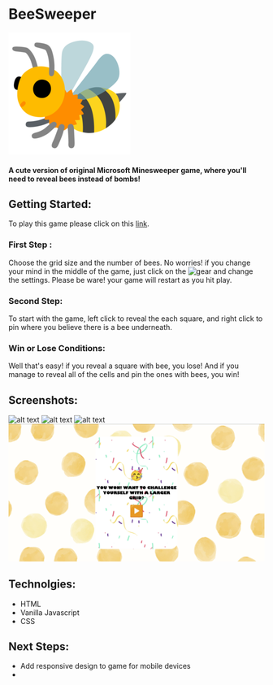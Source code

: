 # BeeSweeper
![alt text](https://github.com/parvinfrzd/prj-ga-44-minesweeper-u1/blob/main/src/img/honeybee.png?raw=true)
#### A cute version of original Microsoft Minesweeper game, where you'll need to reveal bees instead of bombs! 
##  Getting Started:
To play this game please click on this [link](). 
### First Step : 
Choose the grid size and the number of bees.  No worries! if you change your mind in the middle of the game, just click on the ![gear]() and change the settings. Please be ware! your game will restart as you hit play. 
### Second Step: 
To start with the game, left click to reveal the each square, and right click to pin where you believe there is a bee underneath. 
### Win or Lose Conditions: 
Well that's easy! if you reveal a square with bee, you lose! And if  you manage to reveal all of the cells and pin the ones with bees, you win!

## Screenshots: 
![alt text](https://github.com/parvinfrzd/prj-ga-44-minesweeper-u1/blob/main/src/img/screenshots/1st%20step.png?raw=true)
![alt text](https://github.com/parvinfrzd/prj-ga-44-minesweeper-u1/blob/main/src/img/screenshots/2nd%20step.png?raw=true)
![alt text](https://github.com/parvinfrzd/prj-ga-44-minesweeper-u1/blob/main/src/img/screenshots/gameover.png?raw=true)
![alt text](https://github.com/parvinfrzd/prj-ga-44-minesweeper-u1/blob/main/src/img/screenshots/win.png?raw=true)

## Technolgies: 

- HTML 
- Vanilla Javascript 
- CSS 

## Next Steps: 

- Add responsive design to game for mobile devices 
- 